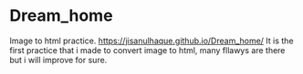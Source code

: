 # Dream_home
Image to html practice.
 https://jisanulhaque.github.io/Dream_home/
 It is the first practice that i made to convert image to html, many fllawys are there but i will improve for sure.
